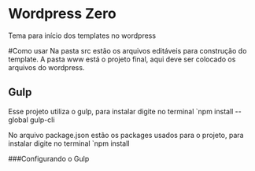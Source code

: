 # Wordpress Zero
Tema para início dos templates no wordpress

#Como usar
Na pasta src estão os arquivos editáveis para construção do template. A pasta www está o projeto final, aqui deve ser colocado os arquivos do wordpress.

## Gulp
Esse projeto utiliza o gulp, para instalar digite no terminal
`npm install --global gulp-cli

No arquivo package.json estão os packages usados para o projeto, para instalar digite no terminal
`npm install

###Configurando o Gulp
